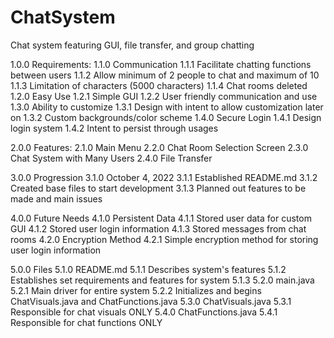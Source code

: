 # ChatSystem
Chat system featuring GUI, file transfer, and group chatting

1.0.0 Requirements:
    1.1.0 Communication
        1.1.1 Facilitate chatting functions between users
        1.1.2 Allow minimum of 2 people to chat and maximum of 10
        1.1.3 Limitation of characters (5000 characters)
        1.1.4 Chat rooms deleted
    1.2.0 Easy Use
        1.2.1 Simple GUI
        1.2.2 User friendly communication and use
    1.3.0 Ability to customize
        1.3.1 Design with intent to allow customization later on
        1.3.2 Custom backgrounds/color scheme
    1.4.0 Secure Login
        1.4.1 Design login system
        1.4.2 Intent to persist through usages
        
2.0.0 Features:
    2.1.0 Main Menu
    2.2.0 Chat Room Selection Screen
    2.3.0 Chat System with Many Users
    2.4.0 File Transfer 

3.0.0 Progression
    3.1.0 October 4, 2022
        3.1.1 Established README.md
        3.1.2 Created base files to start development
        3.1.3 Planned out features to be made and main issues

4.0.0 Future Needs
    4.1.0 Persistent Data
        4.1.1 Stored user data for custom GUI
        4.1.2 Stored user login information 
        4.1.3 Stored messages from chat rooms
    4.2.0 Encryption Method
        4.2.1 Simple encryption method for storing user login information

5.0.0 Files
    5.1.0 README.md
        5.1.1 Describes system's features
        5.1.2 Establishes set requirements and features for system
        5.1.3 
    5.2.0 main.java
        5.2.1 Main driver for entire system
        5.2.2 Initializes and begins ChatVisuals.java and ChatFunctions.java
    5.3.0 ChatVisuals.java
        5.3.1 Responsible for chat visuals ONLY
    5.4.0 ChatFunctions.java
        5.4.1 Responsible for chat functions ONLY


